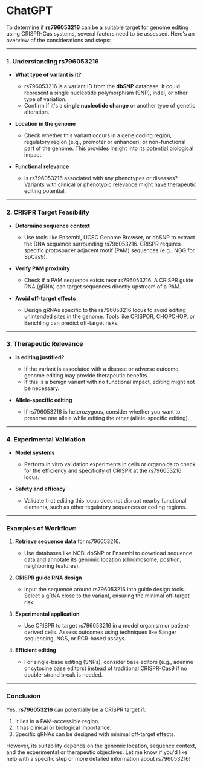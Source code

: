 # ChatGPT

To determine if **rs796053216** can be a suitable target for genome editing using CRISPR-Cas systems, several factors need to be assessed. Here's an overview of the considerations and steps:

---

### **1. Understanding rs796053216**  
- **What type of variant is it?**
  - rs796053216 is a variant ID from the **dbSNP** database. It could represent a single nucleotide polymorphism (SNP), indel, or other type of variation.
  - Confirm if it's a **single nucleotide change** or another type of genetic alteration.

- **Location in the genome**
  - Check whether this variant occurs in a gene coding region, regulatory region (e.g., promoter or enhancer), or non-functional part of the genome. This provides insight into its potential biological impact.

- **Functional relevance**
  - Is rs796053216 associated with any phenotypes or diseases? Variants with clinical or phenotypic relevance might have therapeutic editing potential.

---

### **2. CRISPR Target Feasibility**
- **Determine sequence context**
  - Use tools like Ensembl, UCSC Genome Browser, or dbSNP to extract the DNA sequence surrounding rs796053216. CRISPR requires specific protospacer adjacent motif (PAM) sequences (e.g., NGG for SpCas9).

- **Verify PAM proximity**
  - Check if a PAM sequence exists near rs796053216. A CRISPR guide RNA (gRNA) can target sequences directly upstream of a PAM.

- **Avoid off-target effects**
  - Design gRNAs specific to the rs796053216 locus to avoid editing unintended sites in the genome. Tools like CRISPOR, CHOPCHOP, or Benchling can predict off-target risks.

---

### **3. Therapeutic Relevance**
- **Is editing justified?**
  - If the variant is associated with a disease or adverse outcome, genome editing may provide therapeutic benefits.
  - If this is a benign variant with no functional impact, editing might not be necessary.

- **Allele-specific editing**
  - If rs796053216 is heterozygous, consider whether you want to preserve one allele while editing the other (allele-specific editing).

---

### **4. Experimental Validation**
- **Model systems**
  - Perform in vitro validation experiments in cells or organoids to check for the efficiency and specificity of CRISPR at the rs796053216 locus.

- **Safety and efficacy**
  - Validate that editing this locus does not disrupt nearby functional elements, such as other regulatory sequences or coding regions.

---

### Examples of Workflow:
1. **Retrieve sequence data** for rs796053216.
   - Use databases like NCBI dbSNP or Ensembl to download sequence data and annotate its genomic location (chromosome, position, neighboring features).

2. **CRISPR guide RNA design** 
   - Input the sequence around rs796053216 into guide design tools. Select a gRNA close to the variant, ensuring the minimal off-target risk.

3. **Experimental application**
   - Use CRISPR to target rs796053216 in a model organism or patient-derived cells. Assess outcomes using techniques like Sanger sequencing, NGS, or PCR-based assays.

4. **Efficient editing** 
   - For single-base editing (SNPs), consider base editors (e.g., adenine or cytosine base editors) instead of traditional CRISPR-Cas9 if no double-strand break is needed.

---

### Conclusion
Yes, **rs796053216** can potentially be a CRISPR target if:
1. It lies in a PAM-accessible region.
2. It has clinical or biological importance.
3. Specific gRNAs can be designed with minimal off-target effects.

However, its suitability depends on the genomic location, sequence context, and the experimental or therapeutic objectives. Let me know if you'd like help with a specific step or more detailed information about rs796053216!